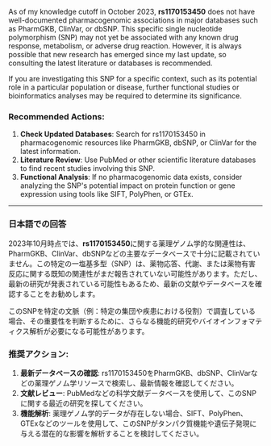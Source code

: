 As of my knowledge cutoff in October 2023, **rs1170153450** does not have well-documented pharmacogenomic associations in major databases such as PharmGKB, ClinVar, or dbSNP. This specific single nucleotide polymorphism (SNP) may not yet be associated with any known drug response, metabolism, or adverse drug reaction. However, it is always possible that new research has emerged since my last update, so consulting the latest literature or databases is recommended.

If you are investigating this SNP for a specific context, such as its potential role in a particular population or disease, further functional studies or bioinformatics analyses may be required to determine its significance.

### Recommended Actions:
1. **Check Updated Databases**: Search for rs1170153450 in pharmacogenomic resources like PharmGKB, dbSNP, or ClinVar for the latest information.
2. **Literature Review**: Use PubMed or other scientific literature databases to find recent studies involving this SNP.
3. **Functional Analysis**: If no pharmacogenomic data exists, consider analyzing the SNP's potential impact on protein function or gene expression using tools like SIFT, PolyPhen, or GTEx.

---

### 日本語での回答
2023年10月時点では、**rs1170153450**に関する薬理ゲノム学的な関連性は、PharmGKB、ClinVar、dbSNPなどの主要なデータベースで十分に記載されていません。この特定の一塩基多型（SNP）は、薬物応答、代謝、または薬物有害反応に関する既知の関連性がまだ報告されていない可能性があります。ただし、最新の研究が発表されている可能性もあるため、最新の文献やデータベースを確認することをお勧めします。

このSNPを特定の文脈（例：特定の集団や疾患における役割）で調査している場合、その重要性を判断するために、さらなる機能的研究やバイオインフォマティクス解析が必要になる可能性があります。

### 推奨アクション:
1. **最新データベースの確認**: rs1170153450をPharmGKB、dbSNP、ClinVarなどの薬理ゲノム学リソースで検索し、最新情報を確認してください。
2. **文献レビュー**: PubMedなどの科学文献データベースを使用して、このSNPに関する最近の研究を探してください。
3. **機能解析**: 薬理ゲノム学的データが存在しない場合、SIFT、PolyPhen、GTExなどのツールを使用して、このSNPがタンパク質機能や遺伝子発現に与える潜在的な影響を解析することを検討してください。

